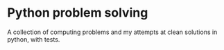 # Python problem solving

A collection of computing problems and my attempts at clean solutions in python, with tests.

